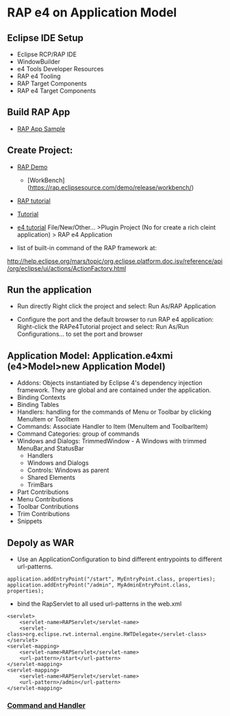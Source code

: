 # RAP e4 on Application Model

## Eclipse IDE Setup
- Eclipse RCP/RAP IDE
- WindowBuilder 
- e4 Tools Developer Resources 
- RAP e4 Tooling 
- RAP Target Components
- RAP e4 Target Components

## Build RAP App
- [RAP App Sample](https://o7planning.org/10183/eclipse-rap-tutorial-for-beginners-workbench-application)

## Create Project: 
- [RAP Demo](https://www.eclipse.org/rap/demos/)
    - [WorkBench] (https://rap.eclipsesource.com/demo/release/workbench/)
- [RAP tutorial](https://o7planning.org/10955/eclipse-rap)
- [Tutorial](https://o7planning.org/10183/eclipse-rap-tutorial-for-beginners-workbench-application)
- [e4 tutorial](https://www.google.com/url?sa=t&rct=j&q=&esrc=s&source=web&cd=&ved=2ahUKEwivj-mLpt33AhVHnHIEHZd2B84QFnoECB4QAQ&url=https%3A%2F%2Ftomsondev.files.wordpress.com%2F2010%2F07%2Ftutorial.pdf&usg=AOvVaw0JxTDRD0WsRADGS1Z37TJa)
File/New/Other... >Plugin Project (No for create a rich cleint application) > RAP e4 Application

- list of built-in command of the RAP framework at:

http://help.eclipse.org/mars/topic/org.eclipse.platform.doc.isv/reference/api/org/eclipse/ui/actions/ActionFactory.html


## Run the application
- Run directly
Right click the project and select:
    Run As/RAP Application

- Configure the port and the default browser to run RAP e4 application:
Right-click the RAPe4Tutorial project and select:
    Run As/Run Configurations... to set the port and browser

## Application Model: Application.e4xmi (e4>Model>new Application Model)
- Addons: Objects instantiated by Eclipse 4's dependency injection framework. They are global and are contained under the application.
- Binding Contexts
- Binding Tables
- Handlers: handling for the commands of Menu or Toolbar by clicking MenuItem or ToolItem
- Commands: Associate Handler to Item (MenuItem and ToolbarItem)
- Command Categories: group of commands
- Windows and Dialogs: TrimmedWindow - A Windows with trimmed MenuBar,and StatusBar
    - Handlers
    - Windows and Dialogs
    - Controls: Windows as parent
    - Shared Elements
    - TrimBars
- Part Contributions
- Menu Contributions
- Toolbar Contributions
- Trim Contributions
- Snippets

## Depoly as WAR
- Use an ApplicationConfiguration to bind different entrypoints to different url-patterns.
```
application.addEntryPoint("/start", MyEntryPoint.class, properties);
application.addEntryPoint("/admin", MyAdminEntryPoint.class, properties);
```
-  bind the RapServlet to all used url-patterns in the web.xml
```
<servlet>
    <servlet-name>RAPServlet</servlet-name>
    <servlet-class>org.eclipse.rwt.internal.engine.RWTDelegate</servlet-class>
</servlet>
<servlet-mapping>
    <servlet-name>RAPServlet</servlet-name>
    <url-pattern>/start</url-pattern>
</servlet-mapping>
<servlet-mapping>
    <servlet-name>RAPServlet</servlet-name>
    <url-pattern>/admin</url-pattern>
</servlet-mapping>
```


### [Command and Handler](https://www.vogella.com/tutorials/EclipseCommands/article.html)

